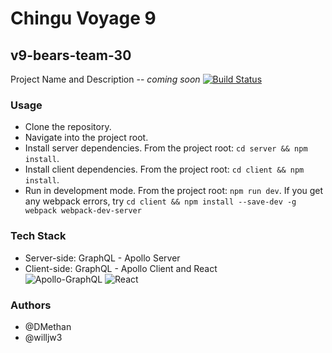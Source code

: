 # Chingu Voyage 9
## v9-bears-team-30

Project Name and Description -- *coming soon*
[![Build Status](https://travis-ci.org/chingu-voyages/v9-bears-team-30.svg?branch=develop)](https://travis-ci.org/chingu-voyages/v9-bears-team-30)

### Usage
- Clone the repository.
- Navigate into the project root.
- Install server dependencies. From the project root: `cd server && npm install`.
- Install client dependencies. From the project root: `cd client && npm install`. 
- Run in development mode. From the project root: `npm run dev`. If you get any webpack errors, try `cd client && npm install --save-dev -g webpack webpack-dev-server`

### Tech Stack
- Server-side: GraphQL - Apollo Server
- Client-side: GraphQL - Apollo Client and React<br>
![Apollo-GraphQL](https://dl.dropboxusercontent.com/s/ba9jwbdbe2y1py8/apollo-graphql.png?dl=0)
![React](https://dl.dropboxusercontent.com/s/oire3bcb8x25mez/react.png?dl=0)

### Authors
- @DMethan
- @willjw3

